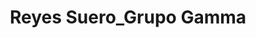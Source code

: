 ---
title: "Reyes Suero_Grupo Gamma"
url: /mairena-del-aljarafe/reyes-suero_grupo-gamma/
shop: general
---